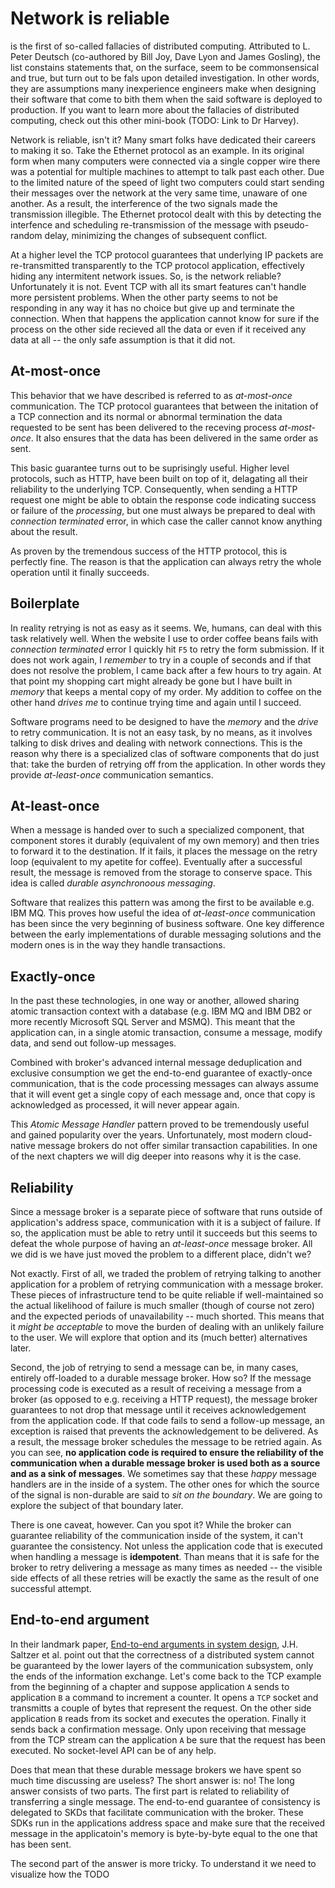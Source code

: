 # Network is reliable

is the first of so-called fallacies of distributed computing. Attributed to L. Peter Deutsch (co-authored by Bill Joy, Dave Lyon and James Gosling), the list constains statements that, on the surface, seem to be commonsensical and true, but turn out to be fals upon detailed investigation. In other words, they are assumptions many inexperience engineers make when designing their software that come to bith them when the said software is deployed to production. If you want to learn more about the fallacies of distributed computing, check out this other mini-book (TODO: Link to Dr Harvey).

Network is reliable, isn't it? Many smart folks have dedicated their careers to making it so. Take the Ethernet protocol as an example. In its original form when many computers were connected via a single copper wire there was a potential for multiple machines to attempt to talk past each other. Due to the limited nature of the speed of light two computers could start sending their messages over the network at the very same time, unaware of one another. As a result, the interference of the two signals made the transmission illegible. The Ethernet protocol dealt with this by detecting the interfence and scheduling re-transmission of the message with pseudo-random delay, minimizing the changes of subsequent conflict.

At a higher level the TCP protocol guarantees that underlying IP packets are re-transmitted transparently to the TCP protocol application, effectively hiding any intermitent network issues. So, is the network reliable? Unfortunately it is not. Event TCP with all its smart features can't handle more persistent problems. When the other party seems to not be responding in any way it has no choice but give up and terminate the connection. When that happens the application cannot know for sure if the process on the other side recieved all the data or even if it received any data at all -- the only safe assumption is that it did not.

## At-most-once

This behavior that we have described is referred to as _at-most-once_ communication. The TCP protocol guarantees that between the initation of a TCP connection and its normal or abnormal termination the data requested to be sent has been delivered to the receving process _at-most-once_. It also ensures that the data has been delivered in the same order as sent. 

This basic guarantee turns out to be suprisingly useful. Higher level protocols, such as HTTP, have been built on top of it, delagating all their reliability to the underlying TCP. Consequently, when sending a HTTP request one might be able to obtain the response code indicating success or failure of the _processing_, but one must always be prepared to deal with _connection terminated_ error, in which case the caller cannot know anything about the result.

As proven by the tremendous success of the HTTP protocol, this is perfectly fine. The reason is that the application can always retry the whole operation until it finally succeeds.

## Boilerplate

In reality retrying is not as easy as it seems. We, humans, can deal with this task relatively well. When the website I use to order coffee beans fails with _connection terminated_ error I quickly hit `F5` to retry the form submission. If it does not work again, I _remember_ to try in a couple of seconds and if that does not resolve the problem, I came back after a few hours to try again. At that point my shopping cart might already be gone but I have built in _memory_ that keeps a mental copy of my order. My addition to coffee on the other hand _drives me_ to continue trying time and again until I succeed.

Software programs need to be designed to have the _memory_ and the _drive_ to retry communication. It is not an easy task, by no means, as it involves talking to disk drives and dealing with network connections. This is the reason why there is a specialized clas of software components that do just that: take the burden of retrying off from the application. In other words they provide _at-least-once_ communication semantics.

## At-least-once

When a message is handed over to such a specialized component, that component stores it durably (equivalent of my own memory) and then tries to forward it to the destination. If it fails, it places the message on the retry loop (equivalent to my apetite for coffee). Eventually after a successful result, the message is removed from the storage to conserve space. This idea is called _durable asynchronoous messaging_.

Software that realizes this pattern was among the first to be available e.g. IBM MQ. This proves how useful the idea of _at-least-once_ communication has been since the very beginning of business software. One key difference between the early implementations of durable messaging solutions and the modern ones is in the way they handle transactions.

## Exactly-once

In the past these technologies, in one way or another, allowed sharing atomic transaction context with a database (e.g. IBM MQ and IBM DB2 or more recently Microsoft SQL Server and MSMQ). This meant that the application can, in a single atomic transaction, consume a message, modify data, and send out follow-up messages. 

Combined with broker's advanced internal message deduplication and exclusive consumption we get the end-to-end guarantee of exactly-once communication, that is the code processing messages can always assume that it will event get a single copy of each message and, once that copy is acknowledged as processed, it will never appear again.

This _Atomic Message Handler_ pattern proved to be tremendously useful and gained popularity over the years. Unfortunately, most modern cloud-native message brokers do not offer similar transaction capabilities. In one of the next chapters we will dig deeper into reasons why it is the case.

## Reliability

Since a message broker is a separate piece of software that runs outside of application's address space, communication with it is a subject of failure. If so, the application must be able to retry until it succeeds but this seems to defeat the whole purpose of having an _at-least-once_ message broker. All we did is we have just moved the problem to a different place, didn't we?

Not exactly. First of all, we traded the problem of retrying talking to another application for a problem of retrying communication with a message broker. These pieces of infrastructure tend to be quite reliable if well-maintained so the actual likelihood of failure is much smaller (though of course not zero) and the expected periods of unavailability -- much shorted. This means that it _might be acceptable_ to move the burden of dealing with an unlikely failure to the user. We will explore that option and its (much better) alternatives later.

Second, the job of retrying to send a message can be, in many cases, entirely off-loaded to a durable message broker. How so? If the message processing code is executed as a result of receiving a message from a broker (as opposed to e.g. receiving a HTTP request), the message broker guarantees to not drop that message until it receives acknowledgement from the application code. If that code fails to send a follow-up message, an exception is raised that prevents the acknowledgement to be delivered. As a result, the message broker schedules the message to be retried again. As you can see, **no application code is required to ensure the reliability of the communication when a durable message broker is used both as a source and as a sink of messages**. We sometimes say that these _happy_ message handlers are in the inside of a system. The other ones for which the source of the signal is non-durable are said to _sit on the boundary_. We are going to explore the subject of that boundary later.

There is one caveat, however. Can you spot it? While the broker can guarantee reliability of the communication inside of the system, it can't guarantee the consistency. Not unless the application code that is executed when handling a message is **idempotent**. Than means that it is safe for the broker to retry delivering a message as many times as needed -- the visible side effects of all these retries will be exactly the same as the result of one successful attempt.

## End-to-end argument

In their landmark paper, [End-to-end arguments in system design](https://web.mit.edu/saltzer/www/publications/endtoend/endtoend.pdf), J.H. Saltzer et al. point out that the correctness of a distributed system cannot be guaranteed by the lower layers of the communication subsystem, only the ends of the information exchange. Let's come back to the TCP example from the beginning of a chapter and suppose application `A` sends to application `B` a command to increment a counter. It opens a `TCP` socket and transmitts a couple of bytes that represent the request. On the other side application `B` reads from its socket and executes the operation. Finally it sends back a confirmation message. Only upon receiving that message from the TCP stream can the application `A` be sure that the request has been executed. No socket-level API can be of any help.

Does that mean that these durable message brokers we have spent so much time discussing are useless? The short answer is: no! The long answer consists of two parts. The first part is related to reliability of transferring a single message. The end-to-end guarantee of consistency is delegated to SKDs that facilitate communication with the broker. These SDKs run in the applications address space and make sure that the received message in the applicatoin's memory is byte-by-byte equal to the one that has been sent.

The second part of the answer is more tricky. To understand it we need to visualize how the TODO
